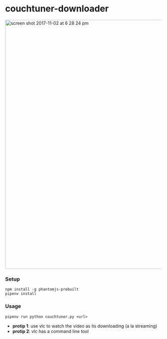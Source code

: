 # couchtuner-downloader

<img width="799" alt="screen shot 2017-11-02 at 6 28 24 pm" src="https://user-images.githubusercontent.com/2790092/32353450-e3f7ccbc-bffb-11e7-93ae-f7260c260ce7.png">

### Setup

```
npm install -g phantomjs-prebuilt
pipenv install
```

### Usage

```
pipenv run python couchtuner.py <url>
```

- **protip 1**: use vlc to watch the video as its downloading (a la streaming)
- **protip 2**: vlc has a command line tool
